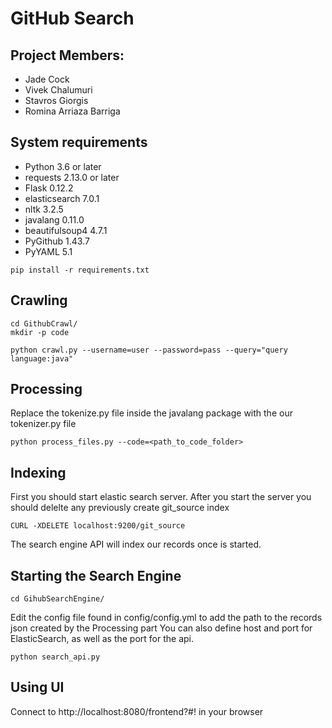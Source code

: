 # GitHub Search

## Project Members: 
   - Jade Cock
   - Vivek Chalumuri
   - Stavros Giorgis
   - Romina Arriaza Barriga 

## System requirements
   - Python 3.6 or later
   - requests 2.13.0 or later
   - Flask 0.12.2
   - elasticsearch 7.0.1
   - nltk 3.2.5
   - javalang 0.11.0
   - beautifulsoup4 4.7.1
   - PyGithub 1.43.7
   - PyYAML 5.1

```
pip install -r requirements.txt
```

## Crawling
```
cd GithubCrawl/
mkdir -p code

python crawl.py --username=user --password=pass --query="query language:java"
```

## Processing
Replace the tokenize.py file inside the javalang package with the our tokenizer.py file

```
python process_files.py --code=<path_to_code_folder>
```

## Indexing

First you should start elastic search server.
After you start the server you should delelte any previously create git_source index
```
CURL -XDELETE localhost:9200/git_source
```

The search engine API will index our records once is started.
## Starting the Search Engine
```
cd GihubSearchEngine/
```

Edit the config file found in config/config.yml to add the path to the records json created by the Processing part
You can also define host and port for ElasticSearch, as well as the port for the api.

```
python search_api.py
```

## Using UI

Connect to http://localhost:8080/frontend?#! in your browser





